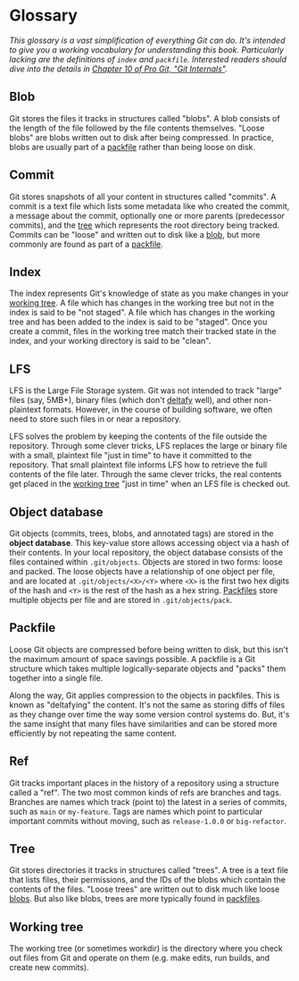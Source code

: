 # Glossary

_This glossary is a vast simplification of everything Git can do._
_It's intended to give you a working vocabulary for understanding this book._
_Particularly lacking are the definitions of `index` and `packfile`._
_Interested readers should dive into the details in [Chapter 10 of Pro Git, "Git Internals"](https://git-scm.com/book/en/v2/Git-Internals-Plumbing-and-Porcelain)._

## Blob

Git stores the files it tracks in structures called "blobs".
A blob consists of the length of the file followed by the file contents themselves.
"Loose blobs" are blobs written out to disk after being compressed.
In practice, blobs are usually part of a [packfile](#packfile) rather than being loose on disk.

## Commit

Git stores snapshots of all your content in structures called "commits".
A commit is a text file which lists some metadata like who created the commit, a message about the commit, optionally one or more parents (predecessor commits), and the [tree](#tree) which represents the root directory being tracked.
Commits can be "loose" and written out to disk like a [blob](#blob), but more commonly are found as part of a [packfile](#packfile).

## Index

The index represents Git's knowledge of state as you make changes in your [working tree](#working-tree).
A file which has changes in the working tree but not in the index is said to be "not staged".
A file which has changes in the working tree and has been added to the index is said to be "staged".
Once you create a commit, files in the working tree match their tracked state in the index, and your working directory is said to be "clean".

## LFS

LFS is the Large File Storage system.
Git was not intended to track "large" files (say, 5MB+), binary files (which don't [deltafy](#packfile) well), and other non-plaintext formats.
However, in the course of building software, we often need to store such files in or near a repository.

LFS solves the problem by keeping the contents of the file outside the repository.
Through some clever tricks, LFS replaces the large or binary file with a small, plaintext file "just in time" to have it committed to the repository.
That small plaintext file informs LFS how to retrieve the full contents of the file later.
Through the same clever tricks, the real contents get placed in the [working tree](#working-tree) "just in time" when an LFS file is checked out.

## Object database

Git objects (commits, trees, blobs, and annotated tags) are stored in the **object database**.
This key-value store allows accessing object via a hash of their contents.
In your local repository, the object database consists of the files contained within `.git/objects`.
Objects are stored in two forms: loose and packed.
The loose objects have a relationship of one object per file, and are located at `.git/objects/<X>/<Y>` where `<X>` is the first two hex digits of the hash and `<Y>` is the rest of the hash as a hex string.
[Packfiles](#Packfile) store multiple objects per file and are stored in `.git/objects/pack`.

## Packfile

Loose Git objects are compressed before being written to disk, but this isn't the maximum amount of space savings possible.
A packfile is a Git structure which takes multiple logically-separate objects and "packs" them together into a single file.

Along the way, Git applies compression to the objects in packfiles.
This is known as "deltafying" the content.
It's not the same as storing diffs of files as they change over time the way some version control systems do.
But, it's the same insight that many files have similarities and can be stored more efficiently by not repeating the same content.

## Ref

Git tracks important places in the history of a repository using a structure called a "ref".
The two most common kinds of refs are branches and tags.
Branches are names which track (point to) the latest in a series of commits, such as `main` or `my-feature`.
Tags are names which point to particular important commits without moving, such as `release-1.0.0` or `big-refactor`.

## Tree

Git stores directories it tracks in structures called "trees".
A tree is a text file that lists files, their permissions, and the IDs of the blobs which contain the contents of the files.
"Loose trees" are written out to disk much like loose [blobs](#blob).
But also like blobs, trees are more typically found in [packfiles](#packfile).

## Working tree

The working tree (or sometimes workdir) is the directory where you check out files from Git and operate on them (e.g. make edits, run builds, and create new commits).
